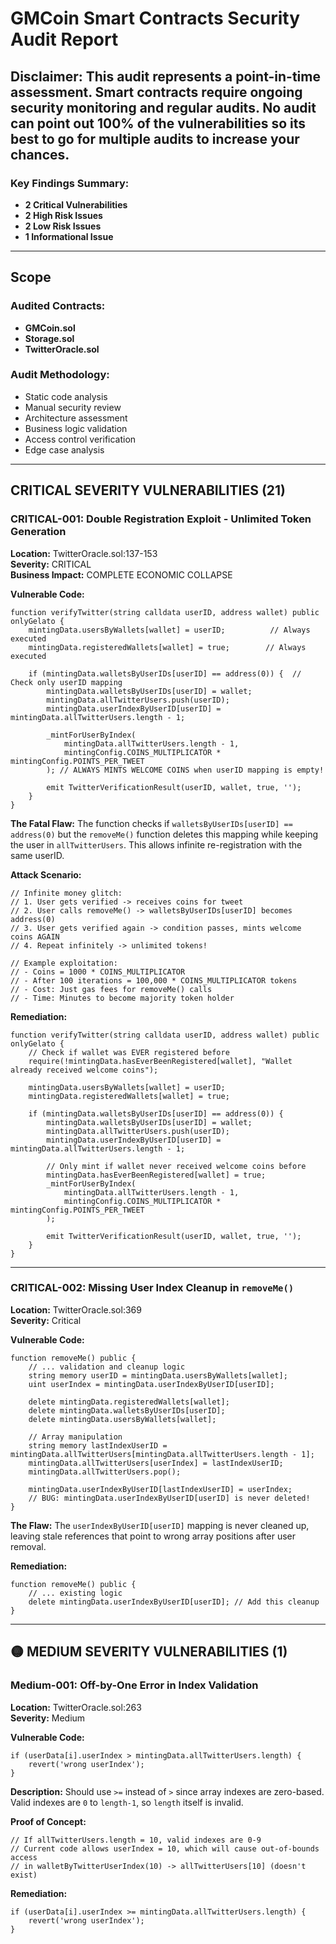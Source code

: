 # GMCoin Smart Contracts Security Audit Report


## Disclaimer: This audit represents a point-in-time assessment. Smart contracts require ongoing security monitoring and regular audits. No audit can point out 100% of the vulnerabilities so its best to go for multiple audits to increase your chances.


### Key Findings Summary:
- **2 Critical Vulnerabilities**
- **2 High Risk Issues**  
- **2 Low Risk Issues**
- **1 Informational Issue**

---

## Scope

### Audited Contracts:
- **GMCoin.sol** 
- **Storage.sol** 
- **TwitterOracle.sol**

### Audit Methodology:
- Static code analysis
- Manual security review
- Architecture assessment
- Business logic validation
- Access control verification
- Edge case analysis

---


## CRITICAL SEVERITY VULNERABILITIES (21)

### CRITICAL-001: Double Registration Exploit - Unlimited Token Generation
**Location:** TwitterOracle.sol:137-153  
**Severity:** CRITICAL  
**Business Impact:** COMPLETE ECONOMIC COLLAPSE

**Vulnerable Code:**
```solidity
function verifyTwitter(string calldata userID, address wallet) public onlyGelato {
    mintingData.usersByWallets[wallet] = userID;          // Always executed
    mintingData.registeredWallets[wallet] = true;        // Always executed
    
    if (mintingData.walletsByUserIDs[userID] == address(0)) {  // Check only userID mapping
        mintingData.walletsByUserIDs[userID] = wallet;
        mintingData.allTwitterUsers.push(userID);
        mintingData.userIndexByUserID[userID] = mintingData.allTwitterUsers.length - 1;
        
        _mintForUserByIndex(
            mintingData.allTwitterUsers.length - 1,
            mintingConfig.COINS_MULTIPLICATOR * mintingConfig.POINTS_PER_TWEET
        ); // ALWAYS MINTS WELCOME COINS when userID mapping is empty!
        
        emit TwitterVerificationResult(userID, wallet, true, '');
    }
}
```

**The Fatal Flaw:**
The function checks if `walletsByUserIDs[userID] == address(0)` but the `removeMe()` function deletes this mapping while keeping the user in `allTwitterUsers`. This allows infinite re-registration with the same userID.

**Attack Scenario:**
```solidity
// Infinite money glitch:
// 1. User gets verified -> receives coins for tweet
// 2. User calls removeMe() -> walletsByUserIDs[userID] becomes address(0)  
// 3. User gets verified again -> condition passes, mints welcome coins AGAIN
// 4. Repeat infinitely -> unlimited tokens!

// Example exploitation:
// - Coins = 1000 * COINS_MULTIPLICATOR  
// - After 100 iterations = 100,000 * COINS_MULTIPLICATOR tokens
// - Cost: Just gas fees for removeMe() calls
// - Time: Minutes to become majority token holder
```


**Remediation:**
```solidity
function verifyTwitter(string calldata userID, address wallet) public onlyGelato {
    // Check if wallet was EVER registered before
    require(!mintingData.hasEverBeenRegistered[wallet], "Wallet already received welcome coins");
    
    mintingData.usersByWallets[wallet] = userID;
    mintingData.registeredWallets[wallet] = true;
    
    if (mintingData.walletsByUserIDs[userID] == address(0)) {
        mintingData.walletsByUserIDs[userID] = wallet;
        mintingData.allTwitterUsers.push(userID);
        mintingData.userIndexByUserID[userID] = mintingData.allTwitterUsers.length - 1;
        
        // Only mint if wallet never received welcome coins before
        mintingData.hasEverBeenRegistered[wallet] = true;
        _mintForUserByIndex(
            mintingData.allTwitterUsers.length - 1,
            mintingConfig.COINS_MULTIPLICATOR * mintingConfig.POINTS_PER_TWEET
        );
        
        emit TwitterVerificationResult(userID, wallet, true, '');
    }
}
```


---

### CRITICAL-002:  Missing User Index Cleanup in `removeMe()`
**Location:** TwitterOracle.sol:369  
**Severity:** Critical  

**Vulnerable Code:**
```solidity
function removeMe() public {
    // ... validation and cleanup logic
    string memory userID = mintingData.usersByWallets[wallet];
    uint userIndex = mintingData.userIndexByUserID[userID];
    
    delete mintingData.registeredWallets[wallet];
    delete mintingData.walletsByUserIDs[userID];
    delete mintingData.usersByWallets[wallet];
    
    // Array manipulation
    string memory lastIndexUserID = mintingData.allTwitterUsers[mintingData.allTwitterUsers.length - 1];
    mintingData.allTwitterUsers[userIndex] = lastIndexUserID;
    mintingData.allTwitterUsers.pop();
    
    mintingData.userIndexByUserID[lastIndexUserID] = userIndex;
    // BUG: mintingData.userIndexByUserID[userID] is never deleted!
}
```

**The Flaw:**
The `userIndexByUserID[userID]` mapping is never cleaned up, leaving stale references that point to wrong array positions after user removal.


**Remediation:**
```solidity
function removeMe() public {
    // ... existing logic
    delete mintingData.userIndexByUserID[userID]; // Add this cleanup
}
```

---

## 🟡 MEDIUM SEVERITY VULNERABILITIES (1)


### Medium-001: Off-by-One Error in Index Validation
**Location:** TwitterOracle.sol:263  
**Severity:** Medium  

**Vulnerable Code:**
```solidity
if (userData[i].userIndex > mintingData.allTwitterUsers.length) {
    revert('wrong userIndex');
}
```

**Description:**
Should use `>=` instead of `>` since array indexes are zero-based. Valid indexes are `0` to `length-1`, so `length` itself is invalid.


**Proof of Concept:**
```solidity
// If allTwitterUsers.length = 10, valid indexes are 0-9
// Current code allows userIndex = 10, which will cause out-of-bounds access
// in walletByTwitterUserIndex(10) -> allTwitterUsers[10] (doesn't exist)
```

**Remediation:**
```solidity
if (userData[i].userIndex >= mintingData.allTwitterUsers.length) {
    revert('wrong userIndex');
}
```
